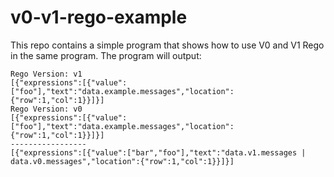 # v0-v1-rego-example

This repo contains a simple program that shows how to use V0 and V1 Rego in the
same program. The program will output:

```
Rego Version: v1
[{"expressions":[{"value":["foo"],"text":"data.example.messages","location":{"row":1,"col":1}}]}]
Rego Version: v0
[{"expressions":[{"value":["foo"],"text":"data.example.messages","location":{"row":1,"col":1}}]}]
-----------------
[{"expressions":[{"value":["bar","foo"],"text":"data.v1.messages | data.v0.messages","location":{"row":1,"col":1}}]}]
```
